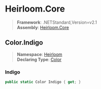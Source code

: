 # Heirloom.Core

> **Framework**: .NETStandard,Version=v2.1  
> **Assembly**: [Heirloom.Core][0]  

## Color.Indigo

> **Namespace**: [Heirloom][0]  
> **Declaring Type**: [Color][1]  

### Indigo

```cs
public static Color Indigo { get; }
```

[0]: ../../../Heirloom.Core.md
[1]: ../Color.md
